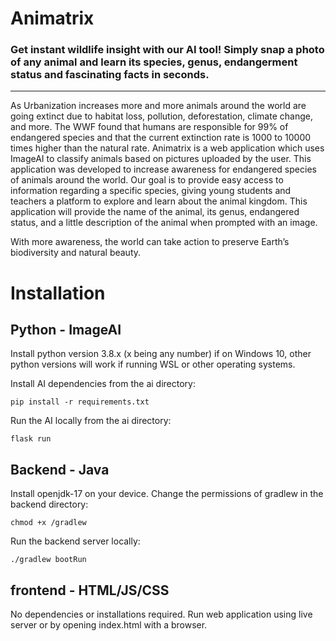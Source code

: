 # Animatrix 

### Get instant wildlife insight with our AI tool! Simply snap a photo of any animal and learn its species, genus, endangerment status and fascinating facts in seconds.

---

As Urbanization increases more and more animals around the world are going extinct due to habitat loss, pollution, deforestation, climate change, and more. The WWF found that humans are responsible for 99% of endangered species and that the current extinction rate is 1000 to 10000 times higher than the natural rate. Animatrix is a web application which uses ImageAI to classify animals based on pictures uploaded by the user. This application was developed to increase awareness for endangered species of animals around the world. Our goal is to provide easy access to information regarding a specific species, giving young students and teachers a platform to explore and learn about the animal kingdom. This application will provide the name of the animal, its genus, endangered status, and a little description of the animal when prompted with an image. 

With more awareness, the world can take action to preserve Earth’s biodiversity and natural beauty.


# Installation

## Python - ImageAI

Install python version 3.8.x (x being any number) if on Windows 10, other python versions will work if running WSL or other operating systems.

Install AI dependencies from the ai directory:

`pip install -r requirements.txt`

Run the AI locally from the ai directory:

`flask run`

## Backend - Java

Install openjdk-17 on your device. Change the permissions of gradlew in the backend directory:

`chmod +x /gradlew`

Run the backend server locally:

`./gradlew bootRun`

## frontend - HTML/JS/CSS

No dependencies or installations required. Run web application using live server or by opening index.html with a browser.
